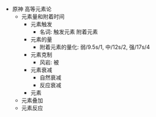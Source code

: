 - 原神 高等元素论
	- 元素量和附着时间
		- 元素触发
			- 名词: 触发元素 附着元素
		- 元素的量
			- 附着元素的量化: 弱/9.5s/1, 中/12s/2, 强/17s/4
		- 元素克制
			- 风岩: 被
		- 元素衰减
			- 自然衰减
			- 反应衰减
		- 元素
	- 元素叠加
	- 元素反应
